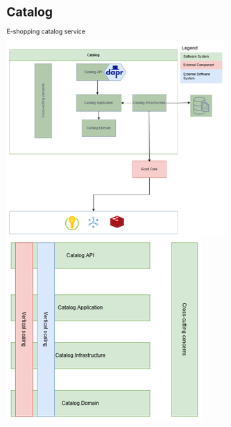 # Catalog
E-shopping catalog service

![catalog drawio](docs/Catalog.API.png)
![catalog drawio](docs/Catalog.Layers.png)
